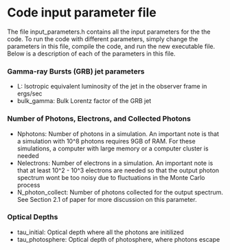 # Code input parameter file

The file input_parameters.h contains all the input parameters for the the code. 
To run the code with different parameters, simply change the parameters
in this file, compile the code, and run the new executable file. Below is a
description of each of the parameters in this file.

### Gamma-ray Bursts (GRB) jet parameters

* L: Isotropic equivalent luminosity of the jet in the observer frame in ergs/sec
* bulk_gamma: Bulk Lorentz factor of the GRB jet

### Number of Photons, Electrons, and Collected Photons

* Nphotons: Number of photons in a simulation. An important note is that a 
simulation with 10^8 photons requires 9GB of RAM. For these simulations, a
computer with large memory or a computer cluster is needed
* Nelectrons: Number of electrons in a simulation. An important note is that
at least 10^2 - 10^3 electrons are needed so that the output photon spectrum wont
be too noisy due to fluctuations in the Monte Carlo process
* N_photon_collect: Number of photons collected for the output spectrum. See Section 2.1
of paper for more discussion on this parameter.

### Optical Depths

* tau_initial: Optical depth where all the photons are initilized
* tau_photosphere: Optical depth of photosphere, where photons escape




